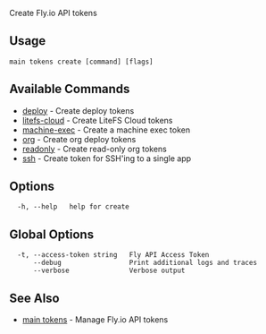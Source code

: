 Create Fly.io API tokens

## Usage
~~~
main tokens create [command] [flags]
~~~

## Available Commands
* [deploy](/docs/flyctl/main-tokens-create-deploy/)	 - Create deploy tokens
* [litefs-cloud](/docs/flyctl/main-tokens-create-litefs-cloud/)	 - Create LiteFS Cloud tokens
* [machine-exec](/docs/flyctl/main-tokens-create-machine-exec/)	 - Create a machine exec token
* [org](/docs/flyctl/main-tokens-create-org/)	 - Create org deploy tokens
* [readonly](/docs/flyctl/main-tokens-create-readonly/)	 - Create read-only org tokens
* [ssh](/docs/flyctl/main-tokens-create-ssh/)	 - Create token for SSH'ing to a single app

## Options

~~~
  -h, --help   help for create
~~~

## Global Options

~~~
  -t, --access-token string   Fly API Access Token
      --debug                 Print additional logs and traces
      --verbose               Verbose output
~~~

## See Also

* [main tokens](/docs/flyctl/main-tokens/)	 - Manage Fly.io API tokens


